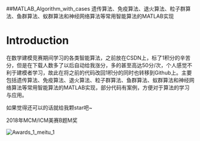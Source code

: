 ##MATLAB_Algorithm_with_cases
遗传算法、免疫算法、退火算法、粒子群算法、鱼群算法、蚁群算法和神经网络算法等常用智能算法的MATLAB实现

# Introduction

在数学建模竞赛期间学习的各类智能算法，之前放在CSDN上，标了1积分的辛苦分，但是在下载人数多了以后自动给我涨分，多的甚至高达50分/次，个人感觉不利于建模者学习，故此在将之前的代码改回1积分的同时也转移到Github上。主要包括遗传算法、免疫算法、退火算法、粒子群算法、鱼群算法、蚁群算法和神经网络算法等常用智能算法的MATLAB实现，部分代码有案例，方便对于算法的学习与应用。

如果觉得还可以的话就给我颗star吧~

2018年MCM/ICM美赛B题M奖

![Awards_1_meitu_1](README/Awards.jpg)
 